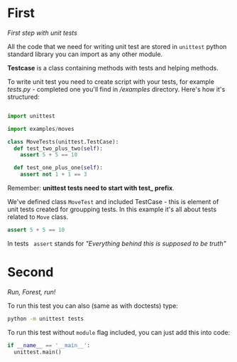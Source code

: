 # First
*First step with unit tests*

All the code that we need for writing unit test are stored in ```unittest``` python standard library you can import as any other module.


**Testcase** is a class containing methods with tests and helping methods.

To write unit test you need to create script with your tests, for example *tests.py* - completed one you'll find in */examples* directory. Here's how it's structured:

```python

import unittest

import examples/moves

class MoveTests(unittest.TestCase):
  def test_two_plus_two(self):
    assert 5 + 5 == 10

  def test_one_plus_one(self):
    assert not 1 + 1 == 3

```

Remember: **unittest tests need to start with test_ prefix**.

We've defined class ```MoveTest``` and included TestCase - this is element of unit tests created for groupping tests. In this example it's all about tests related to ```Move``` class.

```python
assert 5 + 5 == 10
```

In tests ``` assert``` stands for *"Everything behind this is supposed to be truth"*

# Second
*Run, Forest, run!*

To run this test you can also (same as with doctests) type:

```bash
python -m unittest tests
```

To run this test without ```module``` flag included, you can just add this into code:
```python
if __name__ == '__main__':
  unittest.main()
```

